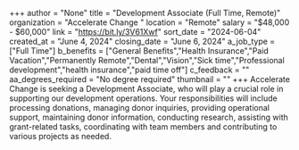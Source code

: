 +++
author = "None"
title = "Development Associate (Full Time, Remote)"
organization = "Accelerate Change "
location = "Remote"
salary = "$48,000 - $60,000"
link = "https://bit.ly/3V61Xwf"
sort_date = "2024-06-04"
created_at = "June 4, 2024"
closing_date = "June 6, 2024"
a_job_type = ["Full Time"]
b_benefits = ["General Benefits","Health Insurance","Paid Vacation","Permanently Remote","Dental","Vision","Sick time","Professional development","health insurance","paid time off"]
c_feedback = ""
aa_degrees_required = "No degree required"
thumbnail = ""
+++
Accelerate Change is seeking a Development Associate, who will play a crucial role in supporting our development operations. Your responsibilities will include processing donations, managing donor inquiries, providing operational support, maintaining donor information, conducting research, assisting with grant-related tasks, coordinating with team members and contributing to various projects as needed.